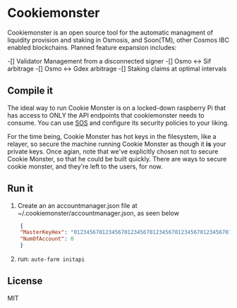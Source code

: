 # Cookiemonster
Cookiemonster is an open source tool for the automatic managment of liquidity provision and staking in Osmosis, and Soon(TM), other Cosmos IBC enabled blockchains.  Planned feature expansion includes:

-[] Validator Management from a disconnected signer
-[] Osmo <-> Sif arbitrage
-[] Osmo <-> Gdex arbitrage
-[] Staking claims at optimal intervals


## Compile it
The ideal way to run Cookie Monster is on a locked-down raspberry Pi that has access to ONLY the API endpoints that cookiemonster needs to consume.  You can use [SOS](https://github.com/notional-labs/sos) and configure its security policies to your liking.  


For the time being, Cookie Monster has hot keys in the filesystem, like a relayer, so secure the machine running Cookie Monster as though it **is** your private keys.  Once agian, note that we've explicitly chosen not to secure Cookie Monster, so that he could be built quickly.  There are ways to secure cookie monster, and they're left to the users, for now. 


## Run it
1. Create an an accountmanager.json file at ~/.cookiemonster/accountmanager.json, as seen below


```json
    {
    "MasterKeyHex": "0123456701234567012345670123456701234567012345670123456701234567",
    "NumOfAccount": 0
    }
```

2. run: `auto-farm initapi`



## License

MIT
